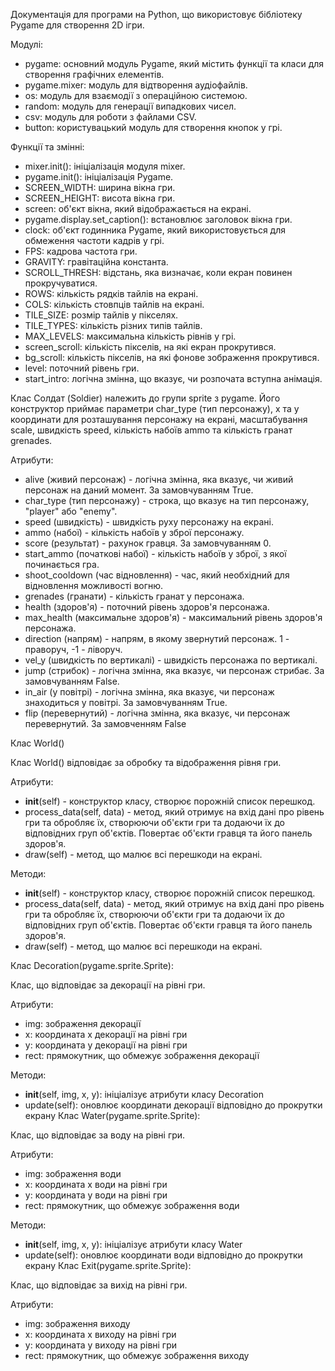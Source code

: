 Документація для програми на Python, що використовує бібліотеку Pygame для створення 2D ігри.

Модулі:

<ul><li>pygame: основний модуль Pygame, який містить функції та класи для створення графічних елементів.</li><li>pygame.mixer: модуль для відтворення аудіофайлів.</li><li>os: модуль для взаємодії з операційною системою.</li><li>random: модуль для генерації випадкових чисел.</li><li>csv: модуль для роботи з файлами CSV.</li><li>button: користувацький модуль для створення кнопок у грі.</li></ul>

Функції та змінні:

<ul><li>mixer.init(): ініціалізація модуля mixer.</li><li>pygame.init(): ініціалізація Pygame.</li><li>SCREEN_WIDTH: ширина вікна гри.</li><li>SCREEN_HEIGHT: висота вікна гри.</li><li>screen: об'єкт вікна, який відображається на екрані.</li><li>pygame.display.set_caption(): встановлює заголовок вікна гри.</li><li>clock: об'єкт годинника Pygame, який використовується для обмеження частоти кадрів у грі.</li><li>FPS: кадрова частота гри.</li><li>GRAVITY: гравітаційна константа.</li><li>SCROLL_THRESH: відстань, яка визначає, коли екран повинен прокручуватися.</li><li>ROWS: кількість рядків тайлів на екрані.</li><li>COLS: кількість стовпців тайлів на екрані.</li><li>TILE_SIZE: розмір тайлів у пікселях.</li><li>TILE_TYPES: кількість різних типів тайлів.</li><li>MAX_LEVELS: максимальна кількість рівнів у грі.</li><li>screen_scroll: кількість пікселів, на які екран прокрутився.</li><li>bg_scroll: кількість пікселів, на які фонове зображення прокрутився.</li><li>level: поточний рівень гри.</li><li>start_intro: логічна змінна, що вказує, чи розпочата вступна анімація.</li></ul>

Клас Солдат (Soldier) належить до групи sprite з pygame. Його конструктор приймає параметри char_type (тип персонажу), x та y координати для розташування персонажу на екрані, масштабування scale, швидкість speed, кількість набоїв ammo та кількість гранат grenades.

Атрибути:
<ul><li>alive (живий персонаж) - логічна змінна, яка вказує, чи живий персонаж на даний момент. За замовчуванням True.</li><li>char_type (тип персонажу) - строка, що вказує на тип персонажу, "player" або "enemy".</li><li>speed (швидкість) - швидкість руху персонажу на екрані.</li><li>ammo (набої) - кількість набоїв у зброї персонажу.</li><li>score (результат) - рахунок гравця. За замовчуванням 0.</li><li>start_ammo (початкові набої) - кількість набоїв у зброї, з якої починається гра.</li><li>shoot_cooldown (час відновлення) - час, який необхідний для відновлення можливості вогню.</li><li>grenades (гранати) - кількість гранат у персонажа.</li><li>health (здоров'я) - поточний рівень здоров'я персонажа.</li><li>max_health (максимальне здоров'я) - максимальний рівень здоров'я персонажа.</li><li>direction (напрям) - напрям, в якому звернутий персонаж. 1 - праворуч, -1 - ліворуч.</li><li>vel_y (швидкість по вертикалі) - швидкість персонажа по вертикалі.</li><li>jump (стрибок) - логічна змінна, яка вказує, чи персонаж стрибає. За замовчуванням False.</li><li>in_air (у повітрі) - логічна змінна, яка вказує, чи персонаж знаходиться у повітрі. За замовчуванням True.</li><li>flip (перевернутий) - логічна змінна, яка вказує, чи персонаж перевернутий. За замовченням False</li></ul>

Клас World()

Клас World() відповідає за обробку та відображення рівня гри.

Атрибути:

<ul><li><strong>init</strong>(self) - конструктор класу, створює порожній список перешкод.</li><li>process_data(self, data) - метод, який отримує на вхід дані про рівень гри та обробляє їх, створюючи об'єкти гри та додаючи їх до відповідних груп об'єктів. Повертає об'єкти гравця та його панель здоров'я.</li><li>draw(self) - метод, що малює всі перешкоди на екрані.</li></ul>

Методи: 

<ul><li><strong>init</strong>(self) - конструктор класу, створює порожній список перешкод.</li><li>process_data(self, data) - метод, який отримує на вхід дані про рівень гри та обробляє їх, створюючи об'єкти гри та додаючи їх до відповідних груп об'єктів. Повертає об'єкти гравця та його панель здоров'я.</li><li>draw(self) - метод, що малює всі перешкоди на екрані.</li></ul>


Клас Decoration(pygame.sprite.Sprite):


Клас, що відповідає за декорації на рівні гри.

Атрибути:
- img: зображення декорації
- x: координата x декорації на рівні гри
- y: координата y декорації на рівні гри
- rect: прямокутник, що обмежує зображення декорації

Методи:
- __init__(self, img, x, y): ініціалізує атрибути класу Decoration
- update(self): оновлює координати декорації відповідно до прокрутки екрану
Клас Water(pygame.sprite.Sprite):


Клас, що відповідає за воду на рівні гри.

Атрибути:
- img: зображення води
- x: координата x води на рівні гри
- y: координата y води на рівні гри
- rect: прямокутник, що обмежує зображення води

Методи:
- __init__(self, img, x, y): ініціалізує атрибути класу Water
- update(self): оновлює координати води відповідно до прокрутки екрану
Клас Exit(pygame.sprite.Sprite):


Клас, що відповідає за вихід на рівні гри.

Атрибути:
- img: зображення виходу
- x: координата x виходу на рівні гри
- y: координата y виходу на рівні гри
- rect: прямокутник, що обмежує зображення виходу

